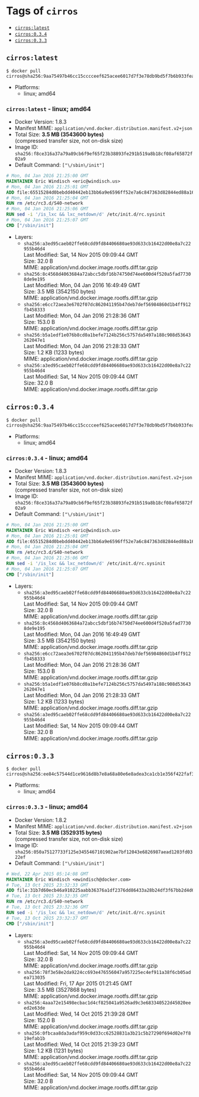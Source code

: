 <!-- THIS FILE IS GENERATED VIA './update-remote.sh' -->

# Tags of `cirros`

-	[`cirros:latest`](#cirroslatest)
-	[`cirros:0.3.4`](#cirros034)
-	[`cirros:0.3.3`](#cirros033)

## `cirros:latest`

```console
$ docker pull cirros@sha256:9aa75497b46cc15cccceef625acee6017d7f3e78db9bd5f7b6b933feaa38e3ae
```

-	Platforms:
	-	linux; amd64

### `cirros:latest` - linux; amd64

-	Docker Version: 1.8.3
-	Manifest MIME: `application/vnd.docker.distribution.manifest.v2+json`
-	Total Size: **3.5 MB (3543600 bytes)**  
	(compressed transfer size, not on-disk size)
-	Image ID: `sha256:f8ce316a37a79a89cb6f9ef65f23b38893fe291b519a8b18cf08af65872f02a9`
-	Default Command: `["\/sbin\/init"]`

```dockerfile
# Mon, 04 Jan 2016 21:25:00 GMT
MAINTAINER Eric Windisch <eric@windisch.us>
# Mon, 04 Jan 2016 21:25:01 GMT
ADD file:65515284d0bebdd40442eb13bb6a9e6596ff52e7a6c847363d82844ed88a169e in /
# Mon, 04 Jan 2016 21:25:04 GMT
RUN rm /etc/rc3.d/S40-network
# Mon, 04 Jan 2016 21:25:06 GMT
RUN sed -i '/is_lxc && lxc_netdown/d' /etc/init.d/rc.sysinit
# Mon, 04 Jan 2016 21:25:07 GMT
CMD ["/sbin/init"]
```

-	Layers:
	-	`sha256:a3ed95caeb02ffe68cdd9fd84406680ae93d633cb16422d00e8a7c22955b46d4`  
		Last Modified: Sat, 14 Nov 2015 09:09:44 GMT  
		Size: 32.0 B  
		MIME: application/vnd.docker.image.rootfs.diff.tar.gzip
	-	`sha256:8c4568d4063684a72abcc5dbf16b74750d74ee600d4f520a5fad77308de9e195`  
		Last Modified: Mon, 04 Jan 2016 16:49:49 GMT  
		Size: 3.5 MB (3542150 bytes)  
		MIME: application/vnd.docker.image.rootfs.diff.tar.gzip
	-	`sha256:e6cc72aea3e6702f07dc862041195b47deb7def56984860d1b4ff912fb458333`  
		Last Modified: Mon, 04 Jan 2016 21:28:36 GMT  
		Size: 153.0 B  
		MIME: application/vnd.docker.image.rootfs.diff.tar.gzip
	-	`sha256:b5a1edf1e076b8cd0a1befe7124b256c5757da5497a188c908d53643262047e1`  
		Last Modified: Mon, 04 Jan 2016 21:28:33 GMT  
		Size: 1.2 KB (1233 bytes)  
		MIME: application/vnd.docker.image.rootfs.diff.tar.gzip
	-	`sha256:a3ed95caeb02ffe68cdd9fd84406680ae93d633cb16422d00e8a7c22955b46d4`  
		Last Modified: Sat, 14 Nov 2015 09:09:44 GMT  
		Size: 32.0 B  
		MIME: application/vnd.docker.image.rootfs.diff.tar.gzip

## `cirros:0.3.4`

```console
$ docker pull cirros@sha256:9aa75497b46cc15cccceef625acee6017d7f3e78db9bd5f7b6b933feaa38e3ae
```

-	Platforms:
	-	linux; amd64

### `cirros:0.3.4` - linux; amd64

-	Docker Version: 1.8.3
-	Manifest MIME: `application/vnd.docker.distribution.manifest.v2+json`
-	Total Size: **3.5 MB (3543600 bytes)**  
	(compressed transfer size, not on-disk size)
-	Image ID: `sha256:f8ce316a37a79a89cb6f9ef65f23b38893fe291b519a8b18cf08af65872f02a9`
-	Default Command: `["\/sbin\/init"]`

```dockerfile
# Mon, 04 Jan 2016 21:25:00 GMT
MAINTAINER Eric Windisch <eric@windisch.us>
# Mon, 04 Jan 2016 21:25:01 GMT
ADD file:65515284d0bebdd40442eb13bb6a9e6596ff52e7a6c847363d82844ed88a169e in /
# Mon, 04 Jan 2016 21:25:04 GMT
RUN rm /etc/rc3.d/S40-network
# Mon, 04 Jan 2016 21:25:06 GMT
RUN sed -i '/is_lxc && lxc_netdown/d' /etc/init.d/rc.sysinit
# Mon, 04 Jan 2016 21:25:07 GMT
CMD ["/sbin/init"]
```

-	Layers:
	-	`sha256:a3ed95caeb02ffe68cdd9fd84406680ae93d633cb16422d00e8a7c22955b46d4`  
		Last Modified: Sat, 14 Nov 2015 09:09:44 GMT  
		Size: 32.0 B  
		MIME: application/vnd.docker.image.rootfs.diff.tar.gzip
	-	`sha256:8c4568d4063684a72abcc5dbf16b74750d74ee600d4f520a5fad77308de9e195`  
		Last Modified: Mon, 04 Jan 2016 16:49:49 GMT  
		Size: 3.5 MB (3542150 bytes)  
		MIME: application/vnd.docker.image.rootfs.diff.tar.gzip
	-	`sha256:e6cc72aea3e6702f07dc862041195b47deb7def56984860d1b4ff912fb458333`  
		Last Modified: Mon, 04 Jan 2016 21:28:36 GMT  
		Size: 153.0 B  
		MIME: application/vnd.docker.image.rootfs.diff.tar.gzip
	-	`sha256:b5a1edf1e076b8cd0a1befe7124b256c5757da5497a188c908d53643262047e1`  
		Last Modified: Mon, 04 Jan 2016 21:28:33 GMT  
		Size: 1.2 KB (1233 bytes)  
		MIME: application/vnd.docker.image.rootfs.diff.tar.gzip
	-	`sha256:a3ed95caeb02ffe68cdd9fd84406680ae93d633cb16422d00e8a7c22955b46d4`  
		Last Modified: Sat, 14 Nov 2015 09:09:44 GMT  
		Size: 32.0 B  
		MIME: application/vnd.docker.image.rootfs.diff.tar.gzip

## `cirros:0.3.3`

```console
$ docker pull cirros@sha256:ee84c57544d1ce9616d8b7e8a68a80e6e8adea3ca1cb1e356f422faf3ed31795
```

-	Platforms:
	-	linux; amd64

### `cirros:0.3.3` - linux; amd64

-	Docker Version: 1.8.2
-	Manifest MIME: `application/vnd.docker.distribution.manifest.v2+json`
-	Total Size: **3.5 MB (3529315 bytes)**  
	(compressed transfer size, not on-disk size)
-	Image ID: `sha256:050a75127733f125e3455467101902ae7bf12043e6826987aead1203fd0322ef`
-	Default Command: `["\/sbin\/init"]`

```dockerfile
# Wed, 22 Apr 2015 05:14:08 GMT
MAINTAINER Eric Windisch <ewindisch@docker.com>
# Tue, 13 Oct 2015 23:32:33 GMT
ADD file:31b7d60ecb46a910225aabb36376a1df2376dd86433a28b24df3f67bb2d4d618 in /
# Tue, 13 Oct 2015 23:32:35 GMT
RUN rm /etc/rc3.d/S40-network
# Tue, 13 Oct 2015 23:32:36 GMT
RUN sed -i '/is_lxc && lxc_netdown/d' /etc/init.d/rc.sysinit
# Tue, 13 Oct 2015 23:32:37 GMT
CMD ["/sbin/init"]
```

-	Layers:
	-	`sha256:a3ed95caeb02ffe68cdd9fd84406680ae93d633cb16422d00e8a7c22955b46d4`  
		Last Modified: Sat, 14 Nov 2015 09:09:44 GMT  
		Size: 32.0 B  
		MIME: application/vnd.docker.image.rootfs.diff.tar.gzip
	-	`sha256:78f3e58e2da9224cc693e476556047a957225ec4ef911a38f6cb05adea713035`  
		Last Modified: Fri, 17 Apr 2015 01:21:45 GMT  
		Size: 3.5 MB (3527868 bytes)  
		MIME: application/vnd.docker.image.rootfs.diff.tar.gzip
	-	`sha256:4aaa72e15498ecbac1d4cf825041a9526ad9c3e683340522d45020eeed2e63de`  
		Last Modified: Wed, 14 Oct 2015 21:39:28 GMT  
		Size: 152.0 B  
		MIME: application/vnd.docker.image.rootfs.diff.tar.gzip
	-	`sha256:0fbcaa8da3adaf959c0d33cc62528831a3b21c5b27290f694d02e7f819efab1b`  
		Last Modified: Wed, 14 Oct 2015 21:39:23 GMT  
		Size: 1.2 KB (1231 bytes)  
		MIME: application/vnd.docker.image.rootfs.diff.tar.gzip
	-	`sha256:a3ed95caeb02ffe68cdd9fd84406680ae93d633cb16422d00e8a7c22955b46d4`  
		Last Modified: Sat, 14 Nov 2015 09:09:44 GMT  
		Size: 32.0 B  
		MIME: application/vnd.docker.image.rootfs.diff.tar.gzip
